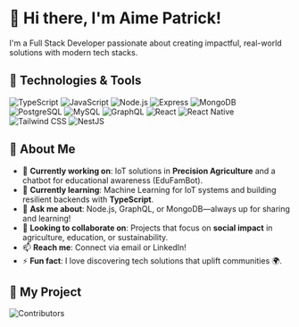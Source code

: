 # 👋 Hi there, I'm Aime Patrick!

I'm a Full Stack Developer passionate about creating impactful, real-world solutions with modern tech stacks. 

## 🔧 Technologies & Tools

![TypeScript](https://img.shields.io/badge/TypeScript-007ACC?style=for-the-badge&logo=typescript&logoColor=white)
![JavaScript](https://img.shields.io/badge/JavaScript-F7DF1E?style=for-the-badge&logo=javascript&logoColor=black)
![Node.js](https://img.shields.io/badge/Node.js-339933?style=for-the-badge&logo=node.js&logoColor=white)
![Express](https://img.shields.io/badge/Express.js-404D59?style=for-the-badge)
![MongoDB](https://img.shields.io/badge/MongoDB-47A248?style=for-the-badge&logo=mongodb&logoColor=white)
![PostgreSQL](https://img.shields.io/badge/PostgreSQL-336791?style=for-the-badge&logo=postgresql&logoColor=white)
![MySQL](https://img.shields.io/badge/MySQL-4479A1?style=for-the-badge&logo=mysql&logoColor=white)
![GraphQL](https://img.shields.io/badge/GraphQL-E10098?style=for-the-badge&logo=graphql&logoColor=white)
![React](https://img.shields.io/badge/React-61DAFB?style=for-the-badge&logo=react&logoColor=black)
![React Native](https://img.shields.io/badge/React%20Native-61DAFB?style=for-the-badge&logo=react&logoColor=black)
![Tailwind CSS](https://img.shields.io/badge/Tailwind_CSS-38B2AC?style=for-the-badge&logo=tailwind-css&logoColor=white)
![NestJS](https://img.shields.io/badge/NestJS-5E3B7C?style=for-the-badge&logo=nestjs&logoColor=white)

## 🌟 About Me

- 🔭 **Currently working on**: IoT solutions in **Precision Agriculture** and a chatbot for educational awareness (EduFamBot).
- 🌱 **Currently learning**: Machine Learning for IoT systems and building resilient backends with **TypeScript**.
- 💬 **Ask me about**: Node.js, GraphQL, or MongoDB—always up for sharing and learning!
- 🤝 **Looking to collaborate on**: Projects that focus on **social impact** in agriculture, education, or sustainability.
- 📫 **Reach me**: Connect via email or LinkedIn!
- ⚡ **Fun fact**: I love discovering tech solutions that uplift communities 🌍.

## 🚀 My Project

![Contributors](https://img.shields.io/github/contributors/Aime-Patrick/nmls2)
